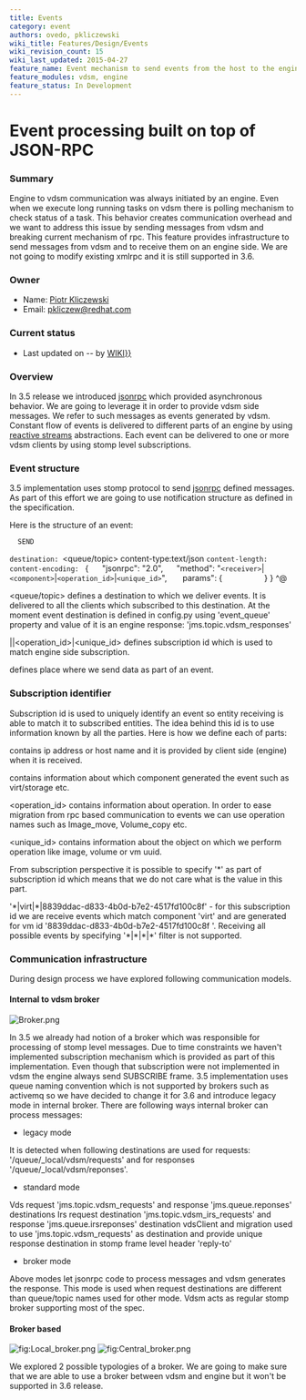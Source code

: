 ```yaml
---
title: Events
category: event
authors: ovedo, pkliczewski
wiki_title: Features/Design/Events
wiki_revision_count: 15
wiki_last_updated: 2015-04-27
feature_name: Event mechanism to send events from the host to the engine
feature_modules: vdsm, engine
feature_status: In Development
---
```


# Event processing built on top of JSON-RPC

### Summary

Engine to vdsm communication was always initiated by an engine. Even when we execute long running tasks on vdsm there is polling mechanism to check status of a task. This behavior creates communication overhead and we want to address this issue by sending messages from vdsm and breaking current mechanism of rpc. This feature provides infrastructure to send messages from vdsm and to receive them on an engine side. We are not going to modify existing xmlrpc and it is still supported in 3.6.

### Owner

*   Name: [ Piotr Kliczewski](User:Pkliczewski)
*   Email: <pkliczew@redhat.com>

### Current status

*   Last updated on -- by [ WIKI}}](User:{{urlencode:{{REVISIONUSER}})

### Overview

In 3.5 release we introduced [jsonrpc](Features/Design/JsonRpc3.5) which provided asynchronous behavior. We are going to leverage it in order to provide vdsm side messages. We refer to such messages as events generated by vdsm. Constant flow of events is delivered to different parts of an engine by using [reactive streams](http://www.reactive-streams.org/) abstractions. Each event can be delivered to one or more vdsm clients by using stomp level subscriptions.

### Event structure

3.5 implementation uses stomp protocol to send [jsonrpc](http://www.jsonrpc.org/specification) defined messages. As part of this effort we are going to use notification structure as defined in the specification.

Here is the structure of an event:

      SEND
`destination: `<queue/topic>
      content-type:text/json
`content-length: `<length>
`content-encoding: `<token as defined by IANA>
      {
           "jsonrpc": "2.0",
           "method": "`<receiver>`|`<component>`|`<operation_id>`|`<unique_id>`",
            params": {
`       `<contents>
          }
      }
      ^@

<queue/topic> defines a destination to which we deliver events. It is delivered to all the clients which subscribed to this destination. At the moment event destination is defined in config.py using 'event_queue' property and value of it is an engine response: 'jms.topic.vdsm_responses'

<receiver>|<component>|<operation_id>|<unique_id> defines subscription id which is used to match engine side subscription.

<contents> defines place where we send data as part of an event.

### Subscription identifier

Subscription id is used to uniquely identify an event so entity receiving is able to match it to subscribed entities. The idea behind this id is to use information known by all the parties. Here is how we define each of parts:

<receiver> contains ip address or host name and it is provided by client side (engine) when it is received.

<component> contains information about which component generated the event such as virt/storage etc.

<operation_id> contains information about operation. In order to ease migration from rpc based communication to events we can use operation names such as Image_move, Volume_copy etc.

<unique_id> contains information about the object on which we perform operation like image, volume or vm uuid.

From subscription perspective it is possible to specify '\*' as part of subscription id which means that we do not care what is the value in this part.

'\*|virt|\*|8839ddac-d833-4b0d-b7e2-4517fd100c8f' - for this subscription id we are receive events which match component 'virt' and are generated for vm id '8839ddac-d833-4b0d-b7e2-4517fd100c8f '. Receiving all possible events by specifying '\*|\*|\*|\*' filter is not supported.

### Communication infrastructure

During design process we have explored following communication models.

#### Internal to vdsm broker

![](Broker.png‎ "Broker.png‎")

In 3.5 we already had notion of a broker which was responsible for processing of stomp level messages. Due to time constraints we haven't implemented subscription mechanism which is provided as part of this implementation. Even though that subscription were not implemented in vdsm the engine always send SUBSCRIBE frame. 3.5 implementation uses queue naming convention which is not supported by brokers such as activemq so we have decided to change it for 3.6 and introduce legacy mode in internal broker. There are following ways internal broker can process messages:

*   legacy mode

It is detected when following destinations are used for requests: '/queue/_local/vdsm/requests' and for responses '/queue/_local/vdsm/reponses'.

*   standard mode

Vds request 'jms.topic.vdsm_requests' and response 'jms.queue.reponses' destinations Irs request destination 'jms.topic.vdsm_irs_requests' and response 'jms.queue.irsreponses' destination vdsClient and migration used to use 'jms.topic.vdsm_requests' as destination and provide unique response destination in stomp frame level header 'reply-to'

*   broker mode

Above modes let jsonrpc code to process messages and vdsm generates the response. This mode is used when request destinations are different than queue/topic names used for other mode. Vdsm acts as regular stomp broker supporting most of the spec.

#### Broker based

![](Local_broker.png "fig:Local_broker.png") ![](Central_broker.png "fig:Central_broker.png")

We explored 2 possible typologies of a broker. We are going to make sure that we are able to use a broker between vdsm and engine but it won't be supported in 3.6 release.

